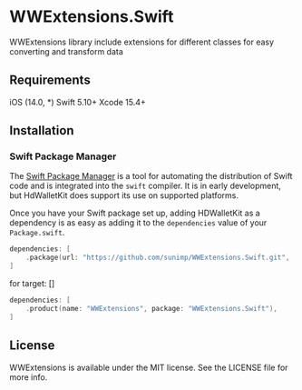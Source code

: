 # WWExtensions.Swift

WWExtensions library include extensions for different classes for easy converting and transform data

## Requirements
iOS (14.0, *)
Swift 5.10+
Xcode 15.4+

## Installation

### Swift Package Manager

The [Swift Package Manager](https://swift.org/package-manager/) is a tool for automating the distribution of Swift code
and is integrated into the `swift` compiler. It is in early development, but HdWalletKit does support its use on
supported platforms.

Once you have your Swift package set up, adding HDWalletKit as a dependency is as easy as adding it to
the `dependencies` value of your `Package.swift`.

```swift
dependencies: [
    .package(url: "https://github.com/sunimp/WWExtensions.Swift.git", .upToNextMajor(from: "1.2.0")),
]
```

for target: []
```swift
dependencies: [
    .product(name: "WWExtensions", package: "WWExtensions.Swift"),
]
```


## License

WWExtensions is available under the MIT license. See the LICENSE file for more info.

